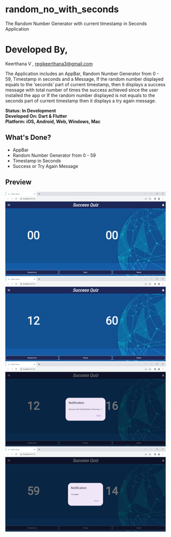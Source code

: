 # random_no_with_seconds
The Random Number Generator with current timestamp in Seconds Application 

# Developed By,
Keerthana V , regikeerthana3@gmail.com

The Application includes an AppBar, Random Number Generator from 0 - 59, Timestamp in seconds and a Message, If the random number displayed equals to the ‘seconds’ part of current timestamp, then it displays a success message with total number of times the success achieved since the user installed the app or If the random number displayed is not equals to the seconds part of current timestamp then it displays a try again message.

**Status: In Development**  
**Developed On: Dart & Flutter**   
**Platform: iOS, Android, Web, Windows, Mac**

## What's Done?
- AppBar
- Random Number Generator from 0 - 59
- Timestamp in Seconds
- Success or Try Again Message

## Preview
![Banner](images/image1.png)
![Banner](images/image3.png)
![Banner](images/image2.png)
![Banner](images/image4.png)
